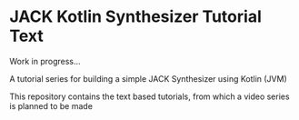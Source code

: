 # JACK Kotlin Synthesizer Tutorial Text

Work in progress...

A tutorial series for building a simple JACK Synthesizer using Kotlin (JVM)

This repository contains the text based tutorials, from which a video series 
is planned to be made